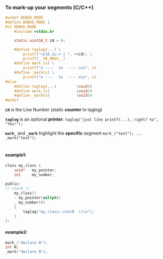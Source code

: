 ### To mark-up your segments (C/C++)

```h
#undef DEBUG_MODE
#define DEBUG_MODE 1
#if DEBUG_MODE
    #include <stdio.h>

    static uint16_t LN = 0;

    #define taglog(...) \
        printf("<L%5.1u-> | ", ++LN); \
        printf(__VA_ARGS__)
    #define mark_(s) \
        printf("u ----  %s  ---- u\n", s)
    #define _mark(s) \
        printf("n ----  %s  ---- n\n", s)
#else
    #define taglog(...)         (void)0
    #define mark_(s)            (void)0
    #define _mark(s)            (void)0
#endif
```

__`LN`__ is the Line Number (static __counter__ to taglog)

__`taglog`__ is an optional __printer__: `taglog("just like printf(...), right? %s", "Yes!");`

__`mark_`__ and __`_mark`__ highlight the __specific__ segment `mark_("test"); ... _mark("test");`

#
#### example1:

```h
class my_class {
    void*   my_pointer;
    int     my_number;
    
public:
/* ctor0 */
    my_class()
    : my_pointer(nullptr)
    , my_number(0)
    {   
        taglog("my_class::ctor0  ()\n");
    }
};
```

#### example2:

```h
mark_("declare N");
int N;
_mark("declare N");
```
